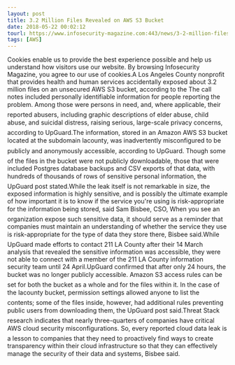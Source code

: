 ```yaml
---
layout: post
title: 3.2 Million Files Revealed on AWS S3 Bucket
date: 2018-05-22 00:02:12
tourl: https://www.infosecurity-magazine.com:443/news/3-2-million-files-revealed-on-aws/
tags: [AWS]
---
```

Cookies enable us to provide the best experience possible and help us understand how visitors use our website. By browsing Infosecurity Magazine, you agree to our use of cookies.A Los Angeles County nonprofit that provides health and human services accidentally exposed about 3.2 million files on an unsecured AWS S3 bucket, according to the The call notes included personally identifiable information for people reporting the problem. Among those were persons in need, and, where applicable, their reported abusers, including graphic descriptions of elder abuse, child abuse, and suicidal distress, raising serious, large-scale privacy concerns, according to UpGuard.The information, stored in an Amazon AWS S3 bucket located at the subdomain lacounty, was inadvertently misconfigured to be publicly and anonymously accessible, according to UpGuard. Though some of the files in the bucket were not publicly downloadable, those that were included Postgres database backups and CSV exports of that data, with hundreds of thousands of rows of sensitive personal information, the UpGuard post stated.While the leak itself is not remarkable in size, the exposed information is highly sensitive, and is possibly the ultimate example of how important it is to know if the service you're using is risk-appropriate for the information being stored, said Sam Bisbee, CSO, When you see an organization expose such sensitive data, it should serve as a reminder that companies must maintain an understanding of whether the service they use is risk-appropriate for the type of data they store there, Bisbee said.While UpGuard made efforts to contact 211 LA County after their 14 March analysis that revealed the sensitive information was accessible, they were not able to connect with a member of the 211 LA County information security team until 24 April.UpGuard confirmed that after only 24 hours, the bucket was no longer publicly accessible. Amazon S3 access rules can be set for both the bucket as a whole and for the files within it. In the case of the lacounty bucket, permission settings allowed anyone to list the contents; some of the files inside, however, had additional rules preventing public users from downloading them, the UpGuard post said.Threat Stack research indicates that nearly three-quarters of companies have critical AWS cloud security misconfigurations. So, every reported cloud data leak is a lesson to companies that they need to proactively find ways to create transparency within their cloud infrastructure so that they can effectively manage the security of their data and systems, Bisbee said.